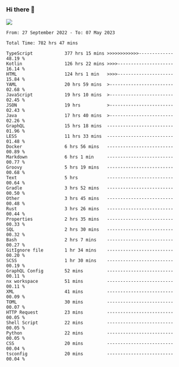 ### Hi there 👋

<!--<a href="https://github.com/search?o=desc&q=author%3Abushiyi&s=committer-date&type=Commits">-->
<!--    <img align="center" height = "178" src="https://github-readme-stats.vercel.app/api?username=bushiyi&count_private=true&show_icons=true&theme=noctis_minimus&hide=contribs&include_all_commits=true" />-->
<!--</a>-->
<!--<a href="https://github.com/bushiyi?tab=repositories">-->
<!--    <img align="center" height = "178" src="https://github-readme-stats.vercel.app/api/top-langs/?username=bushiyi&count_private=true&theme=noctis_minimus" />-->
<!--</a>-->
 
<!-- [![Ashutosh's github activity graph](https://activity-graph.herokuapp.com/graph?username=bushiyi&theme=react&bg_color=1B2932&point=698B69&line=698B69)](https://github.com/ashutosh00710/github-readme-activity-graph)
 -->


![](https://raw.githubusercontent.com/bushiyi/bushiyi/master/assets/github-contribution-grid-snake.svg)

<!--START_SECTION:waka-->

```text
From: 27 September 2022 - To: 07 May 2023

Total Time: 782 hrs 47 mins

TypeScript            377 hrs 15 mins >>>>>>>>>>>>-------------   48.19 %
Kotlin                126 hrs 22 mins >>>>---------------------   16.14 %
HTML                  124 hrs 1 min   >>>>---------------------   15.84 %
YAML                  20 hrs 59 mins  >------------------------   02.68 %
JavaScript            19 hrs 10 mins  >------------------------   02.45 %
JSON                  19 hrs          >------------------------   02.43 %
Java                  17 hrs 40 mins  >------------------------   02.26 %
GraphQL               15 hrs 18 mins  -------------------------   01.96 %
LESS                  11 hrs 33 mins  -------------------------   01.48 %
Docker                6 hrs 56 mins   -------------------------   00.89 %
Markdown              6 hrs 1 min     -------------------------   00.77 %
Groovy                5 hrs 19 mins   -------------------------   00.68 %
Text                  5 hrs           -------------------------   00.64 %
Gradle                3 hrs 52 mins   -------------------------   00.50 %
Other                 3 hrs 45 mins   -------------------------   00.48 %
Rust                  3 hrs 26 mins   -------------------------   00.44 %
Properties            2 hrs 35 mins   -------------------------   00.33 %
SQL                   2 hrs 30 mins   -------------------------   00.32 %
Bash                  2 hrs 7 mins    -------------------------   00.27 %
GitIgnore file        1 hr 34 mins    -------------------------   00.20 %
SCSS                  1 hr 30 mins    -------------------------   00.19 %
GraphQL Config        52 mins         -------------------------   00.11 %
nx workspace          51 mins         -------------------------   00.11 %
XML                   41 mins         -------------------------   00.09 %
TOML                  30 mins         -------------------------   00.07 %
HTTP Request          23 mins         -------------------------   00.05 %
Shell Script          22 mins         -------------------------   00.05 %
Python                22 mins         -------------------------   00.05 %
CSS                   20 mins         -------------------------   00.04 %
tsconfig              20 mins         -------------------------   00.04 %
```

<!--END_SECTION:waka-->


